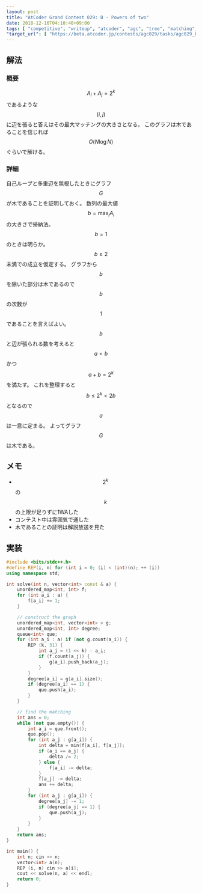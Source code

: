 ```yaml
---
layout: post
title: "AtCoder Grand Contest 029: B - Powers of two"
date: 2018-12-16T04:10:40+09:00
tags: [ "competitive", "writeup", "atcoder", "agc", "tree", "matching", "graph", "greedy" ]
"target_url": [ "https://beta.atcoder.jp/contests/agc029/tasks/agc029_b" ]
---
```


## 解法

### 概要

$$A_i + A_j = 2^k$$ であるような $$(i, j)$$ に辺を張ると答えはその最大マッチングの大きさとなる。
このグラフは木であることを信じれば $$O(N \log N)$$ ぐらいで解ける。

### 詳細

自己ループと多重辺を無視したときにグラフ $$G$$ が木であることを証明しておく。
数列の最大値 $$b = \max_i A_i$$ の大きさで帰納法。
$$b = 1$$ のときは明らか。
$$b \ge 2$$ 未満での成立を仮定する。
グラフから $$b$$ を除いた部分は木であるので $$b$$ の次数が $$1$$ であることを言えばよい。
$$b$$ と辺が張られる数を考えると $$a \lt b$$ かつ $$a + b = 2^k$$ を満たす。
これを整理すると $$b \le 2^k \lt 2b$$ となるので $$a$$ は一意に定まる。
よってグラフ $$G$$ は木である。

## メモ

-   $$2^k$$ の $$k$$ の上限が足りずに1WAした
-   コンテスト中は雰囲気で通した
-   木であることの証明は解説放送を見た

## 実装

``` c++
#include <bits/stdc++.h>
#define REP(i, n) for (int i = 0; (i) < (int)(n); ++ (i))
using namespace std;

int solve(int n, vector<int> const & a) {
    unordered_map<int, int> f;
    for (int a_i : a) {
        f[a_i] += 1;
    }

    // construct the graph
    unordered_map<int, vector<int> > g;
    unordered_map<int, int> degree;
    queue<int> que;
    for (int a_i : a) if (not g.count(a_i)) {
        REP (k, 31) {
            int a_j = (1 << k) - a_i;
            if (f.count(a_j)) {
                g[a_i].push_back(a_j);
            }
        }
        degree[a_i] = g[a_i].size();
        if (degree[a_i] == 1) {
            que.push(a_i);
        }
    }

    // find the matching
    int ans = 0;
    while (not que.empty()) {
        int a_i = que.front();
        que.pop();
        for (int a_j : g[a_i]) {
            int delta = min(f[a_i], f[a_j]);
            if (a_i == a_j) {
                delta /= 2;
            } else {
                f[a_i] -= delta;
            }
            f[a_j] -= delta;
            ans += delta;
        }
        for (int a_j : g[a_i]) {
            degree[a_j] -= 1;
            if (degree[a_j] == 1) {
                que.push(a_j);
            }
        }
    }
    return ans;
}

int main() {
    int n; cin >> n;
    vector<int> a(n);
    REP (i, n) cin >> a[i];
    cout << solve(n, a) << endl;
    return 0;
}
```
